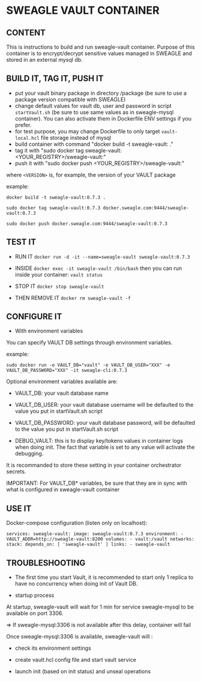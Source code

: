 # SWEAGLE VAULT CONTAINER

## CONTENT

This is instructions to build and run sweagle-vault container.
Purpose of this container is to encrypt/decrypt sensitive values managed in SWEAGLE and stored in an external mysql db.


## BUILD IT, TAG IT, PUSH IT

- put your vault binary package in directory /package (be sure to use a package version compatible with SWEAGLE)
- change default values for vault db, user and password in script `startVault.sh` (be sure to use same values as in sweagle-mysql container). You can also activate them in Dockerfile ENV settings if you prefer.
- for test purpose, you may change Dockerfile to only target `vault-local.hcl` file storage instead of mysql
- build container with command "docker build -t sweagle-vault:<VERSION> ."
- tag it with "sudo docker tag sweagle-vault:<VERSION> <YOUR_REGISTRY>/sweagle-vault:<VERSION>"
- push it with "sudo docker push <YOUR_REGISTRY>/sweagle-vault:<VERSION>"

where `<VERSION>` is, for example, the version of your VAULT package


example:

`docker build -t sweagle-vault:0.7.3 .`

`sudo docker tag sweagle-vault:0.7.3 docker.sweagle.com:9444/sweagle-vault:0.7.3`

`sudo docker push docker.sweagle.com:9444/sweagle-vault:0.7.3`


## TEST IT

- RUN IT
`docker run -d -it --name=sweagle-vault sweagle-vault:0.7.3`

- INSIDE
`docker exec -it sweagle-vault /bin/bash`
then you can run inside your container:
`vault status`

- STOP IT
`docker stop sweagle-vault`

- THEN REMOVE IT
`docker rm sweagle-vault -f`


## CONFIGURE IT

- With environment variables

You can specify VAULT DB settings through environment variables.

example:

`sudo docker run -e VAULT_DB="vault" -e VAULT_DB_USER="XXX" -e VAULT_DB_PASSWORD="XXX" -it sweagle-cli:0.7.3`

Optional environment variables available are:

- VAULT_DB: your vault database name

- VAULT_DB_USER: your vault database username will be defaulted to the value you put in startVault.sh script

- VAULT_DB_PASSWORD: your vault database password, will be defaulted to the value you put in startVault.sh script

- DEBUG_VAULT: this is to display key/tokens values in container logs when doing init. The fact that variable is set to any value will activate the debugging.

It is recommanded to store these setting in your container orchestrator secrets.

IMPORTANT: For VAULT_DB* variables, be sure that they are in sync with what is configured in sweagle-vault container

## USE IT

Docker-compose configuration (listen only on localhost):

`services:
  sweagle-vault:
    image: sweagle-vault:0.7.3
    environment:
      - VAULT_ADDR=http://sweagle-vault:8200
    volumes:
      - vault:/vault
    networks:
      stack:
    depends_on: [ 'sweagle-vault' ]
    links:
      - sweagle-vault`

## TROUBLESHOOTING

- The first time you start Vault, it is recommended to start only 1 replica to have no concurrency when doing init of Vault DB.


- startup process

At startup, sweagle-vault will wait for 1 min for service sweagle-mysql to be available on port 3306.

=> If sweagle-mysql:3306 is not available after this delay, container will fail

Once sweagle-mysql:3306 is available, sweagle-vault will :

  - check its environment settings

  - create vault.hcl config file and start vault service

  - launch init (based on init status) and unseal operations
